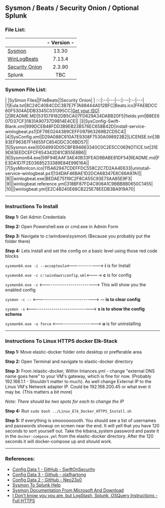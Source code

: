 ## Sysmon / Beats / Security Onion / Optional Splunk 

### File List:
||- Version - |
|:--|:-:|
|[Sysmon](https://docs.microsoft.com/en-us/sysinternals/downloads/sysmon) | 13.30 | 
|[WinLogBeats](https://www.elastic.co/downloads/beats/winlogbeat) | 7.13.4 | 
|[Security Onion](https://github.com/Security-Onion-Solutions/securityonion/blob/master/VERIFY_ISO.md) | 2.3.90 |
|Splunk | TBC  |

### Sysmon File List:
| |SySmon Files||FileBeats||Security Onion|
| :-:|:--|---|--:|---|:--|---|
|1|Eula.txt|8C24C4084CDC3B7E7F7A88444A012BFC|Beats.ico|FFAEBDCC60F5304ADDB3345C031395CC|[Get your ISO](https://github.com/Security-Onion-Solutions/securityonion/blob/master/VERIFY_ISO.md)|
|2|README.MD|531D79182DB5CA07FD629A34DABB20F5|fields.yml|B8EE607D37CF31831A90737D9B14E4CE||
|3|SysConfig-Swift-Blank.xml|999DCEB48FDD3B9EB23B576EC658B42D|install-service-winlogbeat.ps1|DF79E0244389CEFF097963269B2CD5C4||
|4|SysConfig.xml|D29A088C610A7E9308F7530A098923B2|LICENSE.txt|3B83EF96387F14655FC854DDC3C6BD57||
|5|Sysmon.exe|0D04993D05CBFB94663340C0C2E5CC06|NOTICE.txt|31E9D83EEDCEFCF654342D81CB55E8B6||
|6|Sysmon64.exe|59F94EAAF3AE40B33FEAD8BABE81DF54|README.md|FE3DA1D7F2E03685233389E84E99E16A||
|7|SysMonIcon.ico|115A62947CDEFFDC558C2C7D2AA4E633|uninstall-service-winlogbeat.ps1|134DAF46BAE1D2DCA68347E8C66A97A1||
|8|||winlogbeat.exe|BEDAE75119C2F8CA55C93E73AA85E9F3|
|9|||winlogbeat.reference.yml|318BF87FD4C906A1C9BBB8B0650C1455|
|10|||winlogbeat.yml|E2C4B240E68CB225E78EEDB3BA919A70|

---

### Instructions To Install
**Step 1:** Get Admin Credentials

**Step 2:** Open Powershell.exe or cmd.exe in Admin Form

**Step 3:** Navigate to c:\windows\sysmon\ (Because you probably put the folder there)

**Step 4:** Lets install and set the config on a basic level using those red code blocks

`sysmon64.exe -i --accepteula`<-------------> **i** is for Install

`sysmon64.exe -c c:\windows\config.xml`<----> **c** is for config

`sysmon64.exe -c` <-------------------------> This will show you the enabled config

`sysmon -c --` <----------------------------> **-- is to clear config**

`sysmon -s`  <------------------------------> **s is to show the config schema**

`sysmon64.exe -u force` <-------------------> **u** is for uninstalling

---

### Instructions To Linux HTTPS docker Elk-Stack
**Step 1:** Move elastic-docker folder onto desktop or prefferable area

**Step 2:** Open Terminal and navigate to elastic-docker directory

**Step 3:** From /elastic-docker, Within Intances.yml - change "external DNS name goes here" to your VM's gateway, which is fine for now. (Probably 192.168.1.1 - Shouldn't matter to much). As well change External IP to the Linux VM's Network adapter IP. Could be 192.168.200.45 or what ever it may be. (This matters a bit more) 

*Note: There should be two spots for each to change the IP*

**Step 4:** Run `sudo bash ../Linux_Elk_Docker_HTTPS_Install.sh`

**Step 5:** If everything is smooooooooth. You should see a list of usernames and passwords showup on screen near the end. It will yell that you have 120 seconds to sort yourself out. Take the kibana_system password and paste it in the `docker-compose.yml` from the elastic-docker directory. After the 120 seconds it will docker-compose up and should work.

---

### References:
- [Config Data 1 - GitHub - SwiftOnSecurity](https://github.com/SwiftOnSecurity/sysmon-config "Too Big......")
- [Config Data 3 - Github - olafhartong](https://github.com/olafhartong/sysmon-modular "It's Pronounced, M0dddular")
- [Config Data 2 - GitHub - Neo23x0](https://github.com/Jonesckevin/sysmon-config "This guy Sigma's")
- [Sysmon To Splunk Help](https://github.com/chrisdfir/sysmon2splunk "Hopefully Helps... Whelp")
- [Sysmon Documentation From Microsoft And Download](https://docs.microsoft.com/en-us/sysinternals/downloads/sysmon)
- [I Don't know you you are, but LogStash, Splunk, OSQuery Instructions - Full HTTPS](https://holdmybeersecurity.com/2021/04/07/ir-tales-the-quest-for-the-holy-siem-splunk-sysmon-osquery-zeek/ "HoldMyBeerSecurity")